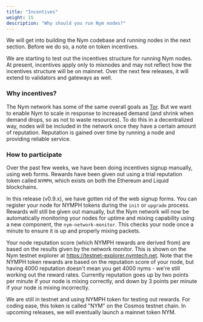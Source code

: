 ```yaml
---
title: "Incentives"
weight: 15
description: "Why should you run Nym nodes?"
---
```


We will get into building the Nym codebase and running nodes in the next section. Before we do so, a note on token incentives.

We are starting to test out the incentives structure for running Nym nodes. At present, incentives apply only to mixnodes and may not reflect how the incentives structure will be on mainnet. Over the next few releases, it will extend to validators and gateways as well.

### Why incentives?

The Nym network has some of the same overall goals as [Tor](https://tor-project.org). But we want to enable Nym to scale in response to increased demand (and shrink when demand drops, so as not to waste resources). To do this in a decentralized way, nodes will be included in the network once they have a certain amount of reputation. Reputation is gained over time by running a node and providing reliable service.

### How to participate

Over the past few weeks, we have been doing incentives signup manually, using web forms. Rewards have been given out using a trial reputation token called `NYMPH`, which exists on both the Ethereum and Liquid blockchains. 

In this release (v0.9.x), we have gotten rid of the web signup forms. You can register your node for NYMPH tokens during the `init` or `upgrade` process. Rewards will still be given out manually, but the Nym network will now be automatically monitoring your nodes for uptime and mixing capability using a new component, the `nym-network-monitor`. This checks your node once a minute to ensure it is up and properly mixing packets. 

Your node reputation score (which NYMPH rewards are derived from) are based on the results given by the network monitor. This is shown on the Nym testnet explorer at https://testnet-explorer.nymtech.net. Note that the NYMPH token rewards are based on the reputation score of your node, but having 4000 reputation doesn't mean you get 4000 nyms - we're still working out the reward rates. Currently reputation goes up by two points per minute if your node is mixing correctly, and down by 3 points per minute if your node is mixing incorrectly.

We are still in testnet and using NYMPH token for testing out rewards. For coding ease, this token is called "NYM" on the Cosmos testnet chain. In upcoming releases, we will eventually launch a mainnet token NYM.

